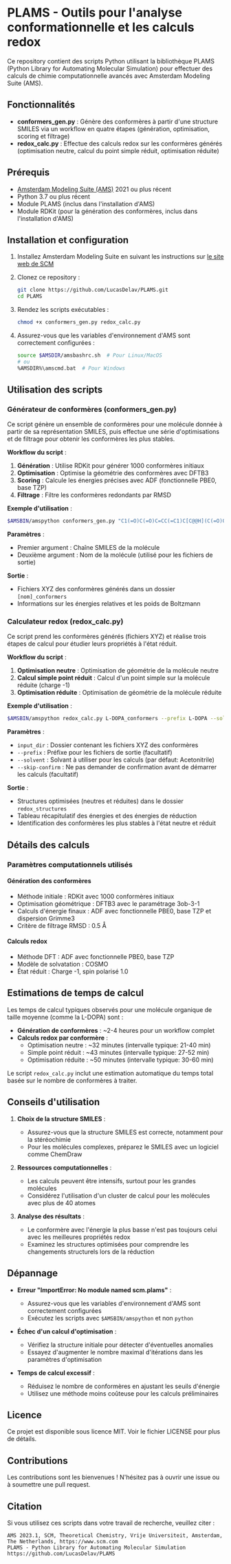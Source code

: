 # PLAMS - Outils pour l'analyse conformationnelle et les calculs redox

Ce repository contient des scripts Python utilisant la bibliothèque PLAMS (Python Library for Automating Molecular Simulation) pour effectuer des calculs de chimie computationnelle avancés avec Amsterdam Modeling Suite (AMS).

## Fonctionnalités

- **conformers_gen.py** : Génère des conformères à partir d'une structure SMILES via un workflow en quatre étapes (génération, optimisation, scoring et filtrage)
- **redox_calc.py** : Effectue des calculs redox sur les conformères générés (optimisation neutre, calcul du point simple réduit, optimisation réduite)

## Prérequis

- [Amsterdam Modeling Suite (AMS)](https://www.scm.com/amsterdam-modeling-suite/) 2021 ou plus récent
- Python 3.7 ou plus récent
- Module PLAMS (inclus dans l'installation d'AMS)
- Module RDKit (pour la génération des conformères, inclus dans l'installation d'AMS)

## Installation et configuration

1. Installez Amsterdam Modeling Suite en suivant les instructions sur [le site web de SCM](https://www.scm.com/support/downloads/)

2. Clonez ce repository :
   ```bash
   git clone https://github.com/LucasDelav/PLAMS.git
   cd PLAMS
   ```

3. Rendez les scripts exécutables :
   ```bash
   chmod +x conformers_gen.py redox_calc.py
   ```

4. Assurez-vous que les variables d'environnement d'AMS sont correctement configurées :
   ```bash
   source $AMSDIR/amsbashrc.sh  # Pour Linux/MacOS
   # ou
   %AMSDIR%\amscmd.bat  # Pour Windows
   ```

## Utilisation des scripts

### Générateur de conformères (conformers_gen.py)

Ce script génère un ensemble de conformères pour une molécule donnée à partir de sa représentation SMILES, puis effectue une série d'optimisations et de filtrage pour obtenir les conformères les plus stables.

**Workflow du script** :
1. **Génération** : Utilise RDKit pour générer 1000 conformères initiaux
2. **Optimisation** : Optimise la géométrie des conformères avec DFTB3
3. **Scoring** : Calcule les énergies précises avec ADF (fonctionnelle PBE0, base TZP)
4. **Filtrage** : Filtre les conformères redondants par RMSD

**Exemple d'utilisation** :
```bash
$AMSBIN/amspython conformers_gen.py "C1(=O)C(=O)C=CC(=C1)C[C@@H](C(=O)O)N" "L-DOPA"
```

**Paramètres** :
- Premier argument : Chaîne SMILES de la molécule
- Deuxième argument : Nom de la molécule (utilisé pour les fichiers de sortie)

**Sortie** :
- Fichiers XYZ des conformères générés dans un dossier `[nom]_conformers`
- Informations sur les énergies relatives et les poids de Boltzmann

### Calculateur redox (redox_calc.py)

Ce script prend les conformères générés (fichiers XYZ) et réalise trois étapes de calcul pour étudier leurs propriétés à l'état réduit.

**Workflow du script** :
1. **Optimisation neutre** : Optimisation de géométrie de la molécule neutre
2. **Calcul simple point réduit** : Calcul d'un point simple sur la molécule réduite (charge -1)
3. **Optimisation réduite** : Optimisation de géométrie de la molécule réduite

**Exemple d'utilisation** :
```bash
$AMSBIN/amspython redox_calc.py L-DOPA_conformers --prefix L-DOPA --solvent Acetonitrile
```

**Paramètres** :
- `input_dir` : Dossier contenant les fichiers XYZ des conformères
- `--prefix` : Préfixe pour les fichiers de sortie (facultatif)
- `--solvent` : Solvant à utiliser pour les calculs (par défaut: Acetonitrile)
- `--skip-confirm` : Ne pas demander de confirmation avant de démarrer les calculs (facultatif)

**Sortie** :
- Structures optimisées (neutres et réduites) dans le dossier `redox_structures`
- Tableau récapitulatif des énergies et des énergies de réduction
- Identification des conformères les plus stables à l'état neutre et réduit

## Détails des calculs

### Paramètres computationnels utilisés

#### Génération des conformères
- Méthode initiale : RDKit avec 1000 conformères initiaux
- Optimisation géométrique : DFTB3 avec le paramétrage 3ob-3-1
- Calculs d'énergie finaux : ADF avec fonctionnelle PBE0, base TZP et dispersion Grimme3
- Critère de filtrage RMSD : 0.5 Å

#### Calculs redox
- Méthode DFT : ADF avec fonctionnelle PBE0, base TZP
- Modèle de solvatation : COSMO
- État réduit : Charge -1, spin polarisé 1.0

## Estimations de temps de calcul

Les temps de calcul typiques observés pour une molécule organique de taille moyenne (comme la L-DOPA) sont :

- **Génération de conformères** : ~2-4 heures pour un workflow complet
- **Calculs redox par conformère** :
  - Optimisation neutre : ~32 minutes (intervalle typique: 21-40 min)
  - Simple point réduit : ~43 minutes (intervalle typique: 27-52 min)
  - Optimisation réduite : ~50 minutes (intervalle typique: 30-60 min)

Le script `redox_calc.py` inclut une estimation automatique du temps total basée sur le nombre de conformères à traiter.

## Conseils d'utilisation

1. **Choix de la structure SMILES** :
   - Assurez-vous que la structure SMILES est correcte, notamment pour la stéréochimie
   - Pour les molécules complexes, préparez le SMILES avec un logiciel comme ChemDraw

2. **Ressources computationnelles** :
   - Les calculs peuvent être intensifs, surtout pour les grandes molécules
   - Considérez l'utilisation d'un cluster de calcul pour les molécules avec plus de 40 atomes

3. **Analyse des résultats** :
   - Le conformère avec l'énergie la plus basse n'est pas toujours celui avec les meilleures propriétés redox
   - Examinez les structures optimisées pour comprendre les changements structurels lors de la réduction

## Dépannage

- **Erreur "ImportError: No module named scm.plams"** :
  - Assurez-vous que les variables d'environnement d'AMS sont correctement configurées
  - Exécutez les scripts avec `$AMSBIN/amspython` et non `python`

- **Échec d'un calcul d'optimisation** :
  - Vérifiez la structure initiale pour détecter d'éventuelles anomalies
  - Essayez d'augmenter le nombre maximal d'itérations dans les paramètres d'optimisation

- **Temps de calcul excessif** :
  - Réduisez le nombre de conformères en ajustant les seuils d'énergie
  - Utilisez une méthode moins coûteuse pour les calculs préliminaires

## Licence

Ce projet est disponible sous licence MIT. Voir le fichier LICENSE pour plus de détails.

## Contributions

Les contributions sont les bienvenues ! N'hésitez pas à ouvrir une issue ou à soumettre une pull request.

## Citation

Si vous utilisez ces scripts dans votre travail de recherche, veuillez citer :

```
AMS 2023.1, SCM, Theoretical Chemistry, Vrije Universiteit, Amsterdam, The Netherlands, https://www.scm.com
PLAMS - Python Library for Automating Molecular Simulation
https://github.com/LucasDelav/PLAMS
```
